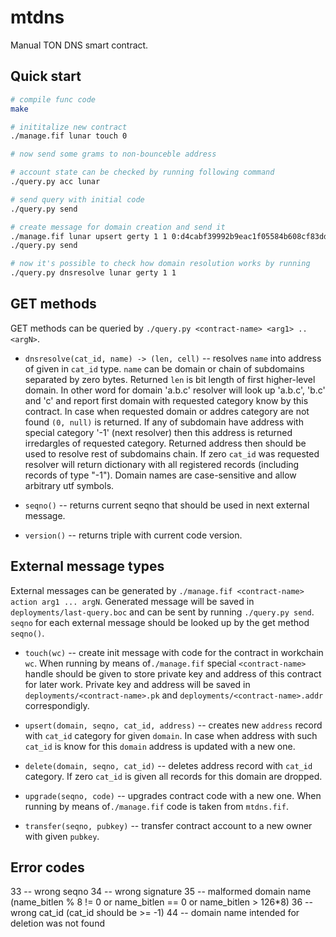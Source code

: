 # mtdns

Manual TON DNS smart contract. 

## Quick start

```sh
# compile func code
make

# inititalize new contract
./manage.fif lunar touch 0

# now send some grams to non-bounceble address

# account state can be checked by running following command
./query.py acc lunar

# send query with initial code
./query.py send

# create message for domain creation and send it
./manage.fif lunar upsert gerty 1 1 0:d4cabf39992b9eac1f05584b608cf83dd569d9dd003f6a271ffafa7d2e2b7c47
./query.py send

# now it's possible to check how domain resolution works by running
./query.py dnsresolve lunar gerty 1 1
```

## GET methods

GET methods can be queried by `./query.py <contract-name> <arg1> .. <argN>`.

* `dnsresolve(cat_id, name) -> (len, cell)` -- resolves `name` into address of given in `cat_id` type. `name` can be domain or chain of subdomains separated by zero bytes. Returned `len` is bit length of first higher-level domain. In other word for domain 'a.b.c' resolver will look up 'a.b.c', 'b.c' and 'c' and report first domain with requested category know by this contract. In case when requested domain or addres category are not found `(0, null)` is returned. If any of subdomain have address with special category '-1' (next resolver) then this address is returned irredargles of requested category. Returned address then should be used to resolve rest of subdomains chain. If zero `cat_id` was requested resolver will return dictionary with all registered records (including records of type "-1"). Domain names are case-sensitive and allow arbitrary utf symbols.

* `seqno()` -- returns current seqno that should be used in next external message.

* `version()` -- returns triple with current code version.

## External message types

External messages can be generated by `./manage.fif <contract-name> action arg1 ... argN`. Generated message will be saved in `deployments/last-query.boc` and can be sent by running `./query.py send`. `seqno` for each external message should be looked up by the get method `seqno()`.

* `touch(wc)` -- create init message with code for the contract in workchain `wc`. When running by means of`./manage.fif` special `<contract-name>` handle should be given to store private key and address of this contract for later work. Private key and address will be saved in `deployments/<contract-name>.pk` and `deployments/<contract-name>.addr` correspondigly.

* `upsert(domain, seqno, cat_id, address)` -- creates new `address` record with `cat_id` category for given `domain`. In case when address with such `cat_id` is know for this `domain` address is updated with a new one. 

* `delete(domain, seqno, cat_id)` -- deletes address record with `cat_id` category. If zero `cat_id` is given all records for this domain are dropped.

* `upgrade(seqno, code)` -- upgrades contract code with a new one. When running by means of`./manage.fif` code is taken from `mtdns.fif`.

* `transfer(seqno, pubkey)` -- transfer contract account to a new owner with given `pubkey`.

## Error codes

33 -- wrong seqno
34 -- wrong signature
35 -- malformed domain name (name_bitlen % 8 != 0 or name_bitlen == 0 or name_bitlen > 126*8)
36 -- wrong cat_id (cat_id should be >= -1)
44 -- domain name intended for deletion was not found
